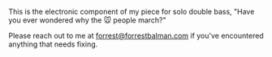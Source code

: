 This is the electronic component of my piece for solo double bass, "Have you ever wondered why the 🐭 people march?"

Please reach out to me at forrest@forrestbalman.com if you've encountered anything that needs fixing.

